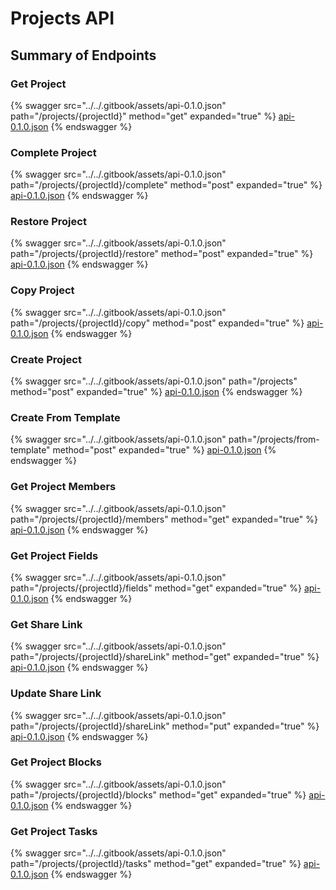 # Projects API

## Summary of Endpoints

### Get Project
{% swagger src="../../.gitbook/assets/api-0.1.0.json" path="/projects/{projectId}" method="get" expanded="true" %}
[api-0.1.0.json](<../../.gitbook/assets/api-0.1.0.json>)
{% endswagger %}

### Complete Project
{% swagger src="../../.gitbook/assets/api-0.1.0.json" path="/projects/{projectId}/complete" method="post" expanded="true" %}
[api-0.1.0.json](<../../.gitbook/assets/api-0.1.0.json>)
{% endswagger %}

### Restore Project
{% swagger src="../../.gitbook/assets/api-0.1.0.json" path="/projects/{projectId}/restore" method="post" expanded="true" %}
[api-0.1.0.json](<../../.gitbook/assets/api-0.1.0.json>)
{% endswagger %}

### Copy Project
{% swagger src="../../.gitbook/assets/api-0.1.0.json" path="/projects/{projectId}/copy" method="post" expanded="true" %}
[api-0.1.0.json](<../../.gitbook/assets/api-0.1.0.json>)
{% endswagger %}

### Create Project
{% swagger src="../../.gitbook/assets/api-0.1.0.json" path="/projects" method="post" expanded="true" %}
[api-0.1.0.json](<../../.gitbook/assets/api-0.1.0.json>)
{% endswagger %}

### Create From Template
{% swagger src="../../.gitbook/assets/api-0.1.0.json" path="/projects/from-template" method="post" expanded="true" %}
[api-0.1.0.json](<../../.gitbook/assets/api-0.1.0.json>)
{% endswagger %}

### Get Project Members
{% swagger src="../../.gitbook/assets/api-0.1.0.json" path="/projects/{projectId}/members" method="get" expanded="true" %}
[api-0.1.0.json](<../../.gitbook/assets/api-0.1.0.json>)
{% endswagger %}

### Get Project Fields
{% swagger src="../../.gitbook/assets/api-0.1.0.json" path="/projects/{projectId}/fields" method="get" expanded="true" %}
[api-0.1.0.json](<../../.gitbook/assets/api-0.1.0.json>)
{% endswagger %}

### Get Share Link
{% swagger src="../../.gitbook/assets/api-0.1.0.json" path="/projects/{projectId}/shareLink" method="get" expanded="true" %}
[api-0.1.0.json](<../../.gitbook/assets/api-0.1.0.json>)
{% endswagger %}

### Update Share Link
{% swagger src="../../.gitbook/assets/api-0.1.0.json" path="/projects/{projectId}/shareLink" method="put" expanded="true" %}
[api-0.1.0.json](<../../.gitbook/assets/api-0.1.0.json>)
{% endswagger %}

### Get Project Blocks
{% swagger src="../../.gitbook/assets/api-0.1.0.json" path="/projects/{projectId}/blocks" method="get" expanded="true" %}
[api-0.1.0.json](<../../.gitbook/assets/api-0.1.0.json>)
{% endswagger %}

### Get Project Tasks
{% swagger src="../../.gitbook/assets/api-0.1.0.json" path="/projects/{projectId}/tasks" method="get" expanded="true" %}
[api-0.1.0.json](<../../.gitbook/assets/api-0.1.0.json>)
{% endswagger %}

